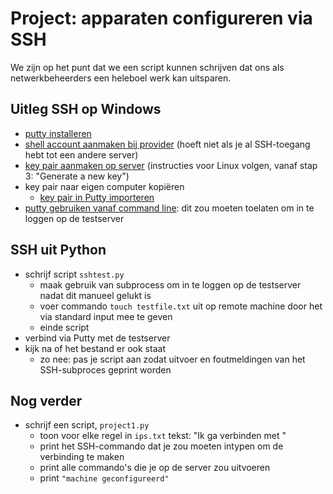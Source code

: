 # Project: apparaten configureren via SSH
We zijn op het punt dat we een script kunnen schrijven dat ons als netwerkbeheerders een heleboel werk kan uitsparen.

## Uitleg SSH op Windows
- [putty installeren](https://www.putty.org/)
- [shell account aanmaken bij provider](https://shells.red-pill.eu/) (hoeft niet als je al SSH-toegang hebt tot een andere server)
- [key pair aanmaken op server](https://confluence.atlassian.com/bitbucketserver/creating-ssh-keys-776639788.html) (instructies voor Linux volgen, vanaf stap 3: "Generate a new key")
- key pair naar eigen computer kopiëren
  - [key pair in Putty importeren](https://devops.ionos.com/tutorials/use-ssh-keys-with-putty-on-windows/#use-existing-public-and-private-keys)
- [putty gebruiken vanaf command line](https://my.kualo.com/knowledgebase/?kbcat=0&article=890): dit zou moeten toelaten om in te loggen op de testserver

## SSH uit Python
- schrijf script `sshtest.py`
  - maak gebruik van subprocess om in te loggen op de testserver nadat dit manueel gelukt is
  - voer commando `touch testfile.txt` uit op remote machine door het via standard input mee te geven
  - einde script
- verbind via Putty met de testserver
- kijk na of het bestand er ook staat
  - zo nee: pas je script aan zodat uitvoer en foutmeldingen van het SSH-subproces geprint worden

## Nog verder
- schrijf een script, `project1.py`
  - toon voor elke regel in `ips.txt` tekst: "Ik ga verbinden met <IP-adres>"
  - print het SSH-commando dat je zou moeten intypen om de verbinding te maken
  - print alle commando's die je op de server zou uitvoeren
  - print `"machine geconfigureerd"`
